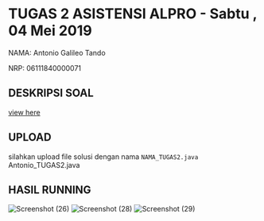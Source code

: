 # TUGAS 2 ASISTENSI ALPRO - Sabtu , 04 Mei 2019
NAMA: Antonio Galileo Tando

NRP: 06111840000071


## DESKRIPSI SOAL
[view here](https://github.com/asistensi-matematika/tugas2/blob/master/soal.ipynb)
## UPLOAD 
silahkan upload file solusi dengan nama `NAMA_TUGAS2.java` 
Antonio_TUGAS2.java

## HASIL RUNNING
![Screenshot (26)](https://user-images.githubusercontent.com/49533248/57526394-86a7be80-7357-11e9-81fd-c12c1e924d53.png)
![Screenshot (28)](https://user-images.githubusercontent.com/49533248/57526395-86a7be80-7357-11e9-8d2d-9694cdbab37b.png)
![Screenshot (29)](https://user-images.githubusercontent.com/49533248/57526397-87405500-7357-11e9-8060-feaaba5d5503.png)


